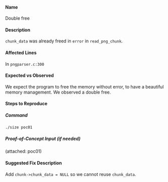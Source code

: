 #### Name
Double free

#### Description

`chunk_data` was already freed in `error` in `read_png_chunk`.

#### Affected Lines
In `pngparser.c:300`

#### Expected vs Observed
We expect the program to free the memory without error, to have a beautiful memory management. We observed a double free.

#### Steps to Reproduce

##### Command

```
./size poc01
```
##### Proof-of-Concept Input (if needed)
(attached: poc01)

#### Suggested Fix Description
Add `chunk->chunk_data = NULL` so we cannot reuse `chunk_data`.

